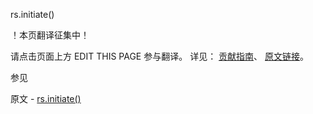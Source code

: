  rs.initiate()

 ！本页翻译征集中！

请点击页面上方 EDIT THIS PAGE 参与翻译。
详见：
[贡献指南]( https://github.com/whaleal/MongoDB-Manual-zh/blob/master/CONTRIBUTING.md )、
[原文链接](  https://docs.mongodb.com/manual/reference/method/rs.initiate/  )。

 参见

原文 - [rs.initiate()]( https://docs.mongodb.com/manual/reference/method/rs.initiate/ )

